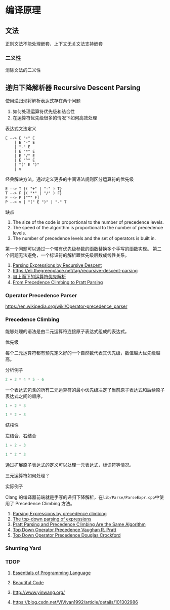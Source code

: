 # 编译原理

## 文法

正则文法不能处理嵌套、上下文无关文法支持嵌套

### 二义性

消除文法的二义性

## 递归下降解析器 Recursive Descent Parsing

使用递归现将解析表达式存在两个问题

1. 如何处理运算符优先级和结合性
1. 在运算符优先级很多的情况下如何高效处理

表达式文法定义

```BNF
E --> E "+" E
    | E "-" E
    | "-" E
    | E "*" E
    | E "/" E
    | E "^" E
    | "(" E ")"
    | v
```

经典解决方法，通过定义更多的中间语法规则区分运算符的优先级

```BNF
E --> T {( "+" | "-" ) T}
T --> F {( "*" | "/" ) F}
F --> P ["^" F]
P --> v | "(" E ")" | "-" T
```

缺点

1. The size of the code is proportional to the number of precedence levels.
1. The speed of the algorithm is proportional to the number of precedence levels.
1. The number of precedence levels and the set of operators is built in.

第一个问题可以通过一个带有优先级参数的函数替换多个手写的函数实现。
第二个问题无法避免，一个标识符的解析跟优先级层数成线性关系。

1. [Parsing Expressions by Recursive Descent](https://www.engr.mun.ca/~theo/Misc/exp_parsing.htm)
1. https://eli.thegreenplace.net/tag/recursive-descent-parsing
1. [自上而下的运算符优先解析](https://firecodelab.com/blog/translate-top-down-operator-precedence-parsing/)
1. [From Precedence Climbing to Pratt Parsing](https://www.engr.mun.ca/~theo/Misc/pratt_parsing.htm)

### Operator Precedence Parser

https://en.wikipedia.org/wiki/Operator-precedence_parser

### Precedence Climbing

能够处理的语法是由二元运算符连接原子表达式组成的表达式。

优先级

每个二元运算符都有预先定义好的一个自然数代表其优先级，数值越大优先级越高。

分析例子

```js
2 + 3 * 4 * 5 - 6
```

一个表达式包含的所有二元运算符的最小优先级决定了当前原子表达式和后续原子表达式之间的顺序，

```js
1 + 2 * 3

1 * 2 + 3
```

结核性

左结合、右结合

```js
1 + 2 + 3
```

```cpp
1 ^ 2 ^ 3
```

通过扩展原子表达式的定义可以处理一元表达式，标识符等情况。

三元运算符如何处理？

实际例子

Clang 的编译器前端就是手写的递归下降解析，在`lib/Parse/ParseExpr.cpp`中使用了 Precedence Climbing 方法。

1.  [Parsing Expressions by precedence climbing](https://eli.thegreenplace.net/2012/08/02/parsing-expressions-by-precedence-climbing)
1.  [The top-down parsing of expressions](https://www.antlr.org/papers/Clarke-expr-parsing-1986.pdf)
1.  [Pratt Parsing and Precedence Climbing Are the Same Algorithm](http://www.oilshell.org/blog/2016/11/01.html)
1.  [Top Down Operator Precedence Vaughan R. Pratt](https://dl.acm.org/doi/10.1145/512927.512931)
1.  [Top Down Operator Precedence Douglas Crockford](https://www.crockford.com/javascript/tdop/tdop.html)

### Shunting Yard

### TDOP

1. [Essentials of Programming Language](http://www.eopl3.com/)

1. [Beautiful Code](https://eli.thegreenplace.net/2007/09/28/book-review-beautiful-code-edited-by-andy-oram-greg-wilson/)

1. http://www.yinwang.org/
1. https://blog.csdn.net/ViVivan1992/article/details/101302986
